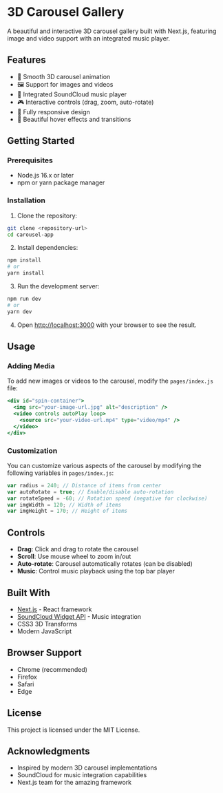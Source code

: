 # 3D Carousel Gallery

A beautiful and interactive 3D carousel gallery built with Next.js, featuring image and video support with an integrated music player.

## Features

- 🎠 Smooth 3D carousel animation
- 🖼️ Support for images and videos
- 🎵 Integrated SoundCloud music player
- 🎮 Interactive controls (drag, zoom, auto-rotate)
- 📱 Fully responsive design
- 🎨 Beautiful hover effects and transitions

## Getting Started

### Prerequisites

- Node.js 16.x or later
- npm or yarn package manager

### Installation

1. Clone the repository:
```bash
git clone <repository-url>
cd carousel-app
```

2. Install dependencies:
```bash
npm install
# or
yarn install
```

3. Run the development server:
```bash
npm run dev
# or
yarn dev
```

4. Open [http://localhost:3000](http://localhost:3000) with your browser to see the result.

## Usage

### Adding Media

To add new images or videos to the carousel, modify the `pages/index.js` file:

```jsx
<div id="spin-container">
  <img src="your-image-url.jpg" alt="description" />
  <video controls autoPlay loop>
    <source src="your-video-url.mp4" type="video/mp4" />
  </video>
</div>
```

### Customization

You can customize various aspects of the carousel by modifying the following variables in `pages/index.js`:

```javascript
var radius = 240; // Distance of items from center
var autoRotate = true; // Enable/disable auto-rotation
var rotateSpeed = -60; // Rotation speed (negative for clockwise)
var imgWidth = 120; // Width of items
var imgHeight = 170; // Height of items
```

## Controls

- **Drag**: Click and drag to rotate the carousel
- **Scroll**: Use mouse wheel to zoom in/out
- **Auto-rotate**: Carousel automatically rotates (can be disabled)
- **Music**: Control music playback using the top bar player

## Built With

- [Next.js](https://nextjs.org/) - React framework
- [SoundCloud Widget API](https://developers.soundcloud.com/docs/api/html5-widget) - Music integration
- CSS3 3D Transforms
- Modern JavaScript

## Browser Support

- Chrome (recommended)
- Firefox
- Safari
- Edge

## License

This project is licensed under the MIT License.

## Acknowledgments

- Inspired by modern 3D carousel implementations
- SoundCloud for music integration capabilities
- Next.js team for the amazing framework